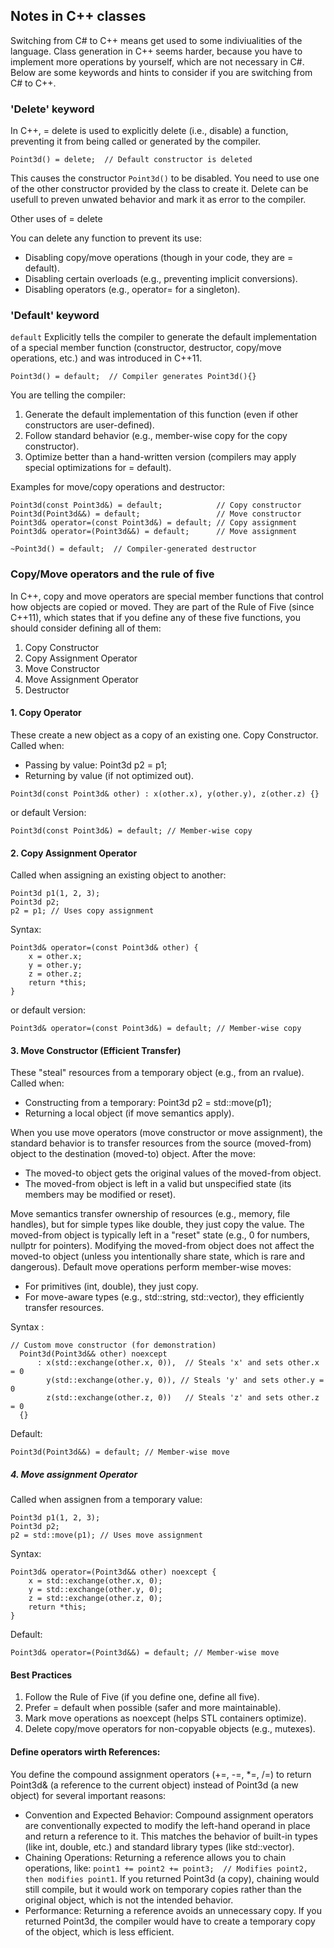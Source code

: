 ## Notes in C++ classes

Switching from C# to C++ means get used to some indiviualities of the language. Class generation in C++ seems harder, because you have to implement more operations by yourself, which are not necessary in C#.
Below are some keywords and hints to consider if you are switching from C# to C++.

### 'Delete' keyword

In C++, = delete is used to explicitly delete (i.e., disable) a function, preventing it from being called or generated by the compiler.

`Point3d() = delete;  // Default constructor is deleted`

This causes the constructor `Point3d()` to be disabled. You need to use one of the other constructor provided by the class to create it. Delete can be usefull to preven unwated behavior and mark it as error to the compiler.

Other uses of = delete

You can delete any function to prevent its use:
- Disabling copy/move operations (though in your code, they are = default).
- Disabling certain overloads (e.g., preventing implicit conversions).
- Disabling operators (e.g., operator= for a singleton).

### 'Default' keyword

`default` Explicitly tells the compiler to generate the default implementation of a special member function (constructor, destructor, copy/move operations, etc.) and was introduced in C++11. 

`Point3d() = default;  // Compiler generates Point3d(){}`

You are telling the compiler:
1. Generate the default implementation of this function (even if other constructors are user-defined).
2. Follow standard behavior (e.g., member-wise copy for the copy constructor).
3. Optimize better than a hand-written version (compilers may apply special optimizations for = default).

Examples for move/copy operations and destructor:

```
Point3d(const Point3d&) = default;            // Copy constructor
Point3d(Point3d&&) = default;                 // Move constructor
Point3d& operator=(const Point3d&) = default; // Copy assignment
Point3d& operator=(Point3d&&) = default;      // Move assignment

~Point3d() = default;  // Compiler-generated destructor
```

### Copy/Move operators and the rule of five

In C++, copy and move operators are special member functions that control how objects are copied or moved. They are part of the Rule of Five (since C++11), which states that if you define any of these five functions, you should consider defining all of them:
1. Copy Constructor
2. Copy Assignment Operator
3. Move Constructor
4. Move Assignment Operator
5. Destructor

#### 1. Copy Operator 

These create a new object as a copy of an existing one.
Copy Constructor. Called when:
- Passing by value: Point3d p2 = p1;
- Returning by value (if not optimized out).

`Point3d(const Point3d& other) : x(other.x), y(other.y), z(other.z) {}`

or default Version:

`Point3d(const Point3d&) = default; // Member-wise copy`

#### 2. Copy Assignment Operator
Called when assigning an existing object to another:

```
Point3d p1(1, 2, 3);
Point3d p2;
p2 = p1; // Uses copy assignment
```

Syntax:

```
Point3d& operator=(const Point3d& other) {
    x = other.x;
    y = other.y;
    z = other.z;
    return *this;
}
```

or default version: 

```
Point3d& operator=(const Point3d&) = default; // Member-wise copy
```

#### 3. Move Constructor (Efficient Transfer)

These "steal" resources from a temporary object (e.g., from an rvalue).
Called when:
- Constructing from a temporary: Point3d p2 = std::move(p1);
- Returning a local object (if move semantics apply).

When you use move operators (move constructor or move assignment), the standard behavior is to transfer resources from the source (moved-from) object to the destination (moved-to) object. After the move:
- The moved-to object gets the original values of the moved-from object.
- The moved-from object is left in a valid but unspecified state (its members may be modified or reset).

Move semantics transfer ownership of resources (e.g., memory, file handles), but for simple types like double, they just copy the value. The moved-from object is typically left in a "reset" state (e.g., 0 for numbers, nullptr for pointers). Modifying the moved-from object does not affect the moved-to object (unless you intentionally share state, which is rare and dangerous).
Default move operations perform member-wise moves:
- For primitives (int, double), they just copy.
- For move-aware types (e.g., std::string, std::vector), they efficiently transfer resources.

Syntax : 
```
// Custom move constructor (for demonstration)
  Point3d(Point3d&& other) noexcept 
      : x(std::exchange(other.x, 0)),  // Steals 'x' and sets other.x = 0
        y(std::exchange(other.y, 0)), // Steals 'y' and sets other.y = 0
        z(std::exchange(other.z, 0))   // Steals 'z' and sets other.z = 0
  {}
```

Default:
```
Point3d(Point3d&&) = default; // Member-wise move
```

##### 4. Move assignment Operator

Called when assignen from a temporary value:
```
Point3d p1(1, 2, 3);
Point3d p2;
p2 = std::move(p1); // Uses move assignment
```

Syntax:
```
Point3d& operator=(Point3d&& other) noexcept {
    x = std::exchange(other.x, 0);
    y = std::exchange(other.y, 0);
    z = std::exchange(other.z, 0);
    return *this;
}
```

Default:
```
Point3d& operator=(Point3d&&) = default; // Member-wise move
```

#### Best Practices
1. Follow the Rule of Five (if you define one, define all five).
2. Prefer = default when possible (safer and more maintainable).
3. Mark move operations as noexcept (helps STL containers optimize).
4. Delete copy/move operators for non-copyable objects (e.g., mutexes).


#### Define operators wirth References:

You define the compound assignment operators (+=, -=, *=, /=) to return Point3d& (a reference to the current object) instead of Point3d (a new object) for several important reasons:
- Convention and Expected Behavior: Compound assignment operators are conventionally expected to modify the left-hand operand in place and return a reference to it. This matches the behavior of built-in types (like int, double, etc.) and standard library types (like std::vector).
- Chaining Operations: Returning a reference allows you to chain operations, like: `point1 += point2 += point3;  // Modifies point2, then modifies point1`. If you returned Point3d (a copy), chaining would still compile, but it would work on temporary copies rather than the original object, which is not the intended behavior.
- Performance: Returning a reference avoids an unnecessary copy. If you returned Point3d, the compiler would have to create a temporary copy of the object, which is less efficient.
